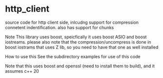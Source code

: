 # http_client
source code for http client side, inlcudng support for compression connetent indentification. also has support for chunks

Note
This library uses boost, speicfically it uses boost ASIO and boost iostreams. please also note that the compression/uncompress is done in boost iostrams that uses Z lib, so you need to have that one as well installed

How to use this
See the subdirectory examples for use of this code

Note that this uses boost and openssl (need to install them to build), and it assumes c++ 20
